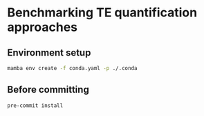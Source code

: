 # Benchmarking TE quantification approaches

## Environment setup

```bash
mamba env create -f conda.yaml -p ./.conda
```

## Before committing

```bash
pre-commit install
```
